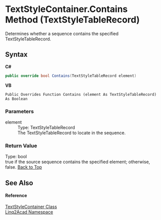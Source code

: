# TextStyleContainer.Contains Method (TextStyleTableRecord)
 

Determines whether a sequence contains the specified TextStyleTableRecord.

## Syntax

**C#**<br />
``` C#
public override bool Contains(TextStyleTableRecord element)
```

**VB**<br />
``` VB
Public Overrides Function Contains (element As TextStyleTableRecord) As Boolean
```


### Parameters
<dl><dt>element</dt><dd>Type: TextStyleTableRecord<br />The TextStyleTableRecord to locate in the sequence.</dd></dl>

### Return Value
Type: bool<br />true if the source sequence contains the specified element; otherwise, false.
<a href="#TextStyleContainerContains-Method-TextStyleTableRecord">Back to Top</a>

## See Also


#### Reference
<a href="T_Linq2Acad_TextStyleContainer.md#TextStyleContainer-Class">TextStyleContainer Class</a><br /><a href="N_Linq2Acad.md#Linq2Acad-Namespace">Linq2Acad Namespace</a><br />
